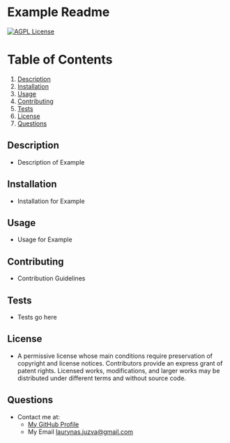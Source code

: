# Example Readme
  [![AGPL License](https://img.shields.io/badge/license-AGPL-blue.svg)](http://www.gnu.org/licenses/agpl-3.0)
  # Table of Contents
1. [Description](#description)
2. [Installation](#installation)
3. [Usage](#usage)
4. [Contributing](#contributing)
5. [Tests](#tests)
6. [License](#license)
7. [Questions](#questions)
## Description
* Description of Example
## Installation
* Installation for Example
## Usage
* Usage for Example
## Contributing
* Contribution Guidelines
## Tests
* Tests go here
## License
* A permissive license whose main conditions require preservation of copyright and license notices. Contributors provide an express grant of patent rights. Licensed works, modifications, and larger works may be distributed under different terms and without source code.
## Questions
* Contact me at:
  * [My GitHub Profile](https://github.com/Juzva8)
  * My Email laurynas.juzva@gmail.com

